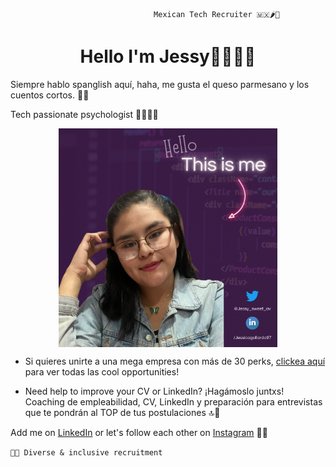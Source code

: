 


                                    Mexican Tech Recruiter 🇲🇽🌶️🌮


# <center> Hello I'm Jessy🙋🏻‍♀️✨ </center>

Siempre hablo spanglish aquí, haha, me gusta el queso parmesano y los cuentos cortos. 📖✨

Tech passionate psychologist 
👩🏻‍💻💜


 <img src="img/jessgithub.png" alt="Image" width="350px" height="350px" style="display: block; margin: 0 auto" />




- Si quieres unirte a una mega empresa con más de 30 perks, [clickea aquí]() para ver todas las cool opportunities!


- Need help to improve your CV or LinkedIn?  ¡Hagámoslo juntxs! Coaching de empleabilidad, CV, LinkedIn y preparación para entrevistas que te pondrán al TOP de tus postulaciones 🔝💛
  




Add me on [LinkedIn](https://wwww.linkedin.com/in/jessicagallardo97) or let's follow each other on [Instagram](https://www.instagram.com/jessysweetav) 📱💙


``🏳️‍🌈 Diverse & inclusive recruitment``
